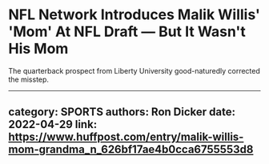 # NFL Network Introduces Malik Willis' 'Mom' At NFL Draft — But It Wasn't His Mom

The quarterback prospect from Liberty University good-naturedly corrected the misstep.

---
category: SPORTS
authors: Ron Dicker
date: 2022-04-29
link: https://www.huffpost.com/entry/malik-willis-mom-grandma_n_626bf17ae4b0cca6755553d8
---
